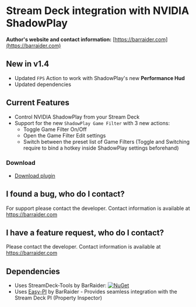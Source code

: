 # Stream Deck integration with NVIDIA ShadowPlay

**Author's website and contact information:** [https://barraider.com](https://barraider.com)

## New in v1.4
- Updated `FPS` Action to work with ShadowPlay's new **Performance Hud**
- Updated dependencies

## Current Features
- Control NVIDIA ShadowPlay from your Stream Deck
- Support for the new `ShadowPlay Game Filter` with 3 new actions:
   - Toggle Game Filter On/Off
   - Open the Game Filter Edit settings
   - Switch between the preset list of Game Filters
(Toggle and Switching require to bind a hotkey inside ShadowPlay settings beforehand)

### Download

* [Download plugin](https://github.com/BarRaider/streamdeck-shadowplay/releases/)

## I found a bug, who do I contact?
For support please contact the developer. Contact information is available at https://barraider.com

## I have a feature request, who do I contact?
Please contact the developer. Contact information is available at https://barraider.com

## Dependencies
* Uses StreamDeck-Tools by BarRaider: [![NuGet](https://img.shields.io/nuget/v/streamdeck-tools.svg?style=flat)](https://www.nuget.org/packages/streamdeck-tools)
* Uses [Easy-PI](https://github.com/BarRaider/streamdeck-easypi) by BarRaider - Provides seamless integration with the Stream Deck PI (Property Inspector) 

